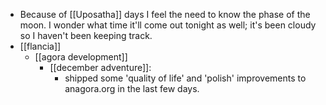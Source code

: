 - Because of [[Uposatha]] days I feel the need to know the phase of the moon. I wonder what time it'll come out tonight as well; it's been cloudy so I haven't been keeping track. 
- [[flancia]]
  - [[agora development]]
    - [[december adventure]]:
      - shipped some 'quality of life' and 'polish' improvements to anagora.org in the last few days.
